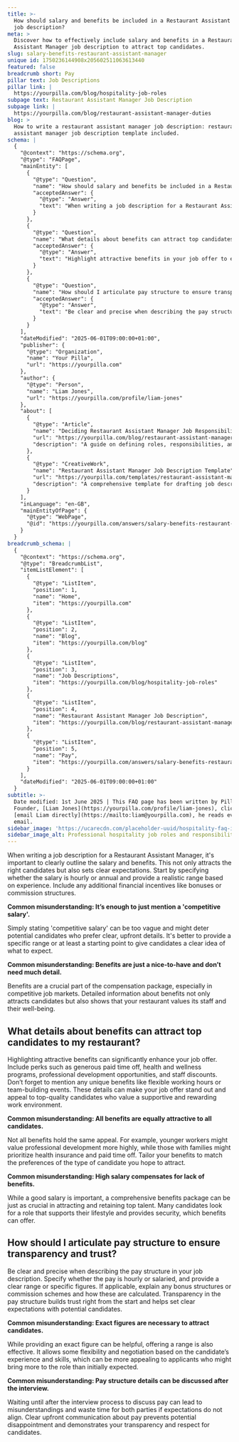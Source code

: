 ```yaml
---
title: >-
  How should salary and benefits be included in a Restaurant Assistant Manager
  job description?
meta: >
  Discover how to effectively include salary and benefits in a Restaurant
  Assistant Manager job description to attract top candidates.
slug: salary-benefits-restaurant-assistant-manager
unique id: 1750236144908x205602511063613440
featured: false
breadcrumb short: Pay
pillar text: Job Descriptions
pillar link: |
  https://yourpilla.com/blog/hospitality-job-roles
subpage text: Restaurant Assistant Manager Job Description
subpage link: |
  https://yourpilla.com/blog/restaurant-assistant-manager-duties
blog: >
  How to write a restaurant assistant manager job description: restaurant
  assistant manager job description template included.
schema: |
  {
    "@context": "https://schema.org",
    "@type": "FAQPage",
    "mainEntity": [
      {
        "@type": "Question",
        "name": "How should salary and benefits be included in a Restaurant Assistant Manager job description?",
        "acceptedAnswer": {
          "@type": "Answer",
          "text": "When writing a job description for a Restaurant Assistant Manager, clearly outline the salary and benefits to attract suitable candidates and set clear expectations. Begin by specifying if the salary is hourly or annual, give a realistic pay range based on experience, and include details about any additional financial incentives such as bonuses or commissions."
        }
      },
      {
        "@type": "Question",
        "name": "What details about benefits can attract top candidates to my restaurant?",
        "acceptedAnswer": {
          "@type": "Answer",
          "text": "Highlight attractive benefits in your job offer to enhance the appeal such as generous paid time off, health and wellness programs, professional development opportunities, and staff discounts. Mention unique benefits like flexible hours or team-building events which can make your job offer stand out to top-quality candidates."
        }
      },
      {
        "@type": "Question",
        "name": "How should I articulate pay structure to ensure transparency and trust?",
        "acceptedAnswer": {
          "@type": "Answer",
          "text": "Be clear and precise when describing the pay structure in your job description. Indicate whether the pay is hourly or salaried, provide a clear range or specifics, and explain any bonus or commission schemes. Transparency in the pay structure establishes trust and sets clear expectations with potential candidates."
        }
      }
    ],
    "dateModified": "2025-06-01T09:00:00+01:00",
    "publisher": {
      "@type": "Organization",
      "name": "Your Pilla",
      "url": "https://yourpilla.com"
    },
    "author": {
      "@type": "Person",
      "name": "Liam Jones",
      "url": "https://yourpilla.com/profile/liam-jones"
    },
    "about": [
      {
        "@type": "Article",
        "name": "Deciding Restaurant Assistant Manager Job Responsibilities and Skills",
        "url": "https://yourpilla.com/blog/restaurant-assistant-manager-duties",
        "description": "A guide on defining roles, responsibilities, and required skills for a Restaurant Assistant Manager position."
      },
      {
        "@type": "CreativeWork",
        "name": "Restaurant Assistant Manager Job Description Template",
        "url": "https://yourpilla.com/templates/restaurant-assistant-manager-job-description",
        "description": "A comprehensive template for drafting job descriptions for a Restaurant Assistant Manager, including required skills and responsibilities."
      }
    ],
    "inLanguage": "en-GB",
    "mainEntityOfPage": {
      "@type": "WebPage",
      "@id": "https://yourpilla.com/answers/salary-benefits-restaurant-assistant-manager"
    }
  }
breadcrumb_schema: |
  {
    "@context": "https://schema.org",
    "@type": "BreadcrumbList",
    "itemListElement": [
      {
        "@type": "ListItem",
        "position": 1,
        "name": "Home",
        "item": "https://yourpilla.com"
      },
      {
        "@type": "ListItem",
        "position": 2,
        "name": "Blog",
        "item": "https://yourpilla.com/blog"
      },
      {
        "@type": "ListItem",
        "position": 3,
        "name": "Job Descriptions",
        "item": "https://yourpilla.com/blog/hospitality-job-roles"
      },
      {
        "@type": "ListItem",
        "position": 4,
        "name": "Restaurant Assistant Manager Job Description",
        "item": "https://yourpilla.com/blog/restaurant-assistant-manager-duties"
      },
      {
        "@type": "ListItem",
        "position": 5,
        "name": "Pay",
        "item": "https://yourpilla.com/answers/salary-benefits-restaurant-assistant-manager"
      }
    ],
    "dateModified": "2025-06-01T09:00:00+01:00"
  }
subtitle: >-
  Date modified: 1st June 2025 | This FAQ page has been written by Pilla
  Founder, [Liam Jones](https://yourpilla.com/profile/liam-jones), click to
  [email Liam directly](https://mailto:liam@yourpilla.com), he reads every
  email.
sidebar_image: 'https://ucarecdn.com/placeholder-uuid/hospitality-faq-image.jpg'
sidebar_image_alt: Professional hospitality job roles and responsibilities
---
```

When writing a job description for a Restaurant Assistant Manager, it's important to clearly outline the salary and benefits. This not only attracts the right candidates but also sets clear expectations. Start by specifying whether the salary is hourly or annual and provide a realistic range based on experience. Include any additional financial incentives like bonuses or commission structures.

**Common misunderstanding: It’s enough to just mention a 'competitive salary'.**

Simply stating 'competitive salary' can be too vague and might deter potential candidates who prefer clear, upfront details. It's better to provide a specific range or at least a starting point to give candidates a clear idea of what to expect.

**Common misunderstanding: Benefits are just a nice-to-have and don’t need much detail.**

Benefits are a crucial part of the compensation package, especially in competitive job markets. Detailed information about benefits not only attracts candidates but also shows that your restaurant values its staff and their well-being.

## What details about benefits can attract top candidates to my restaurant?

Highlighting attractive benefits can significantly enhance your job offer. Include perks such as generous paid time off, health and wellness programs, professional development opportunities, and staff discounts. Don’t forget to mention any unique benefits like flexible working hours or team-building events. These details can make your job offer stand out and appeal to top-quality candidates who value a supportive and rewarding work environment.

**Common misunderstanding: All benefits are equally attractive to all candidates.**

Not all benefits hold the same appeal. For example, younger workers might value professional development more highly, while those with families might prioritize health insurance and paid time off. Tailor your benefits to match the preferences of the type of candidate you hope to attract.

**Common misunderstanding: High salary compensates for lack of benefits.**

While a good salary is important, a comprehensive benefits package can be just as crucial in attracting and retaining top talent. Many candidates look for a role that supports their lifestyle and provides security, which benefits can offer.

## How should I articulate pay structure to ensure transparency and trust?

Be clear and precise when describing the pay structure in your job description. Specify whether the pay is hourly or salaried, and provide a clear range or specific figures. If applicable, explain any bonus structures or commission schemes and how these are calculated. Transparency in the pay structure builds trust right from the start and helps set clear expectations with potential candidates.

**Common misunderstanding: Exact figures are necessary to attract candidates.**

While providing an exact figure can be helpful, offering a range is also effective. It allows some flexibility and negotiation based on the candidate’s experience and skills, which can be more appealing to applicants who might bring more to the role than initially expected.

**Common misunderstanding: Pay structure details can be discussed after the interview.**

Waiting until after the interview process to discuss pay can lead to misunderstandings and waste time for both parties if expectations do not align. Clear upfront communication about pay prevents potential disappointment and demonstrates your transparency and respect for candidates.
